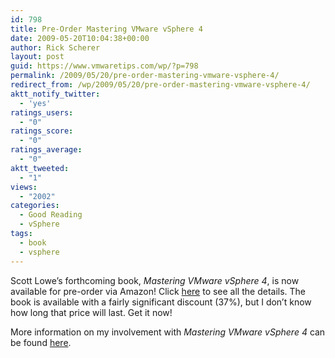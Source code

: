 ```yaml
---
id: 798
title: Pre-Order Mastering VMware vSphere 4
date: 2009-05-20T10:04:38+00:00
author: Rick Scherer
layout: post
guid: https://www.vmwaretips.com/wp/?p=798
permalink: /2009/05/20/pre-order-mastering-vmware-vsphere-4/
redirect_from: /wp/2009/05/20/pre-order-mastering-vmware-vsphere-4/
aktt_notify_twitter:
  - 'yes'
ratings_users:
  - "0"
ratings_score:
  - "0"
ratings_average:
  - "0"
aktt_tweeted:
  - "1"
views:
  - "2002"
categories:
  - Good Reading
  - vSphere
tags:
  - book
  - vsphere
---
```

Scott Lowe&#8217;s forthcoming book, _Mastering VMware vSphere 4_, is now available for pre-order via Amazon! Click <a href="http://www.amazon.com/Mastering-VMware-vSphere-Scott-Lowe/dp/0470481382/ref=sr_1_5/186-0823328-9552165?ie=UTF8&s=books&qid=1242003333&sr=1-5" target="_blank">here</a> to see all the details. The book is available with a fairly significant discount (37%), but I don’t know how long that price will last. Get it now!

More information on my involvement with _Mastering VMware vSphere 4_ can be found [here](https://www.vmwaretips.com/wp/2009/03/05/working-on-a-book-with-scott-lowe/).